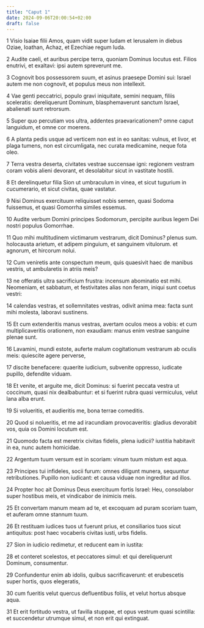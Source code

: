 ```yaml
---
title: "Caput 1"
date: 2024-09-06T20:00:54+02:00
draft: false
---
```



1 Visio Isaiae filii Amos, quam vidit super Iudam et Ierusalem in diebus Oziae, Ioathan, Achaz, et Ezechiae regum Iuda.

2 Audite caeli, et auribus percipe terra, quoniam Dominus locutus est. Filios enutrivi, et exaltavi: ipsi autem spreverunt me.

3 Cognovit bos possessorem suum, et asinus praesepe Domini sui: Israel autem me non cognovit, et populus meus non intellexit.

4 Vae genti peccatrici, populo gravi iniquitate, semini nequam, filiis sceleratis: dereliquerunt Dominum, blasphemaverunt sanctum Israel, abalienati sunt retrorsum.

5 Super quo percutiam vos ultra, addentes praevaricationem? omne caput languidum, et omne cor moerens.

6 A planta pedis usque ad verticem non est in eo sanitas: vulnus, et livor, et plaga tumens, non est circumligata, nec curata medicamine, neque fota oleo.

7 Terra vestra deserta, civitates vestrae succensae igni: regionem vestram coram vobis alieni devorant, et desolabitur sicut in vastitate hostili.

8 Et derelinquetur filia Sion ut umbraculum in vinea, et sicut tugurium in cucumerario, et sicut civitas, quae vastatur.

9 Nisi Dominus exercituum reliquisset nobis semen, quasi Sodoma fuissemus, et quasi Gomorrha similes essemus.

10 Audite verbum Domini principes Sodomorum, percipite auribus legem Dei nostri populus Gomorrhae.

11 Quo mihi multitudinem victimarum vestrarum, dicit Dominus? plenus sum. holocausta arietum, et adipem pinguium, et sanguinem vitulorum. et agnorum, et hircorum nolui.

12 Cum veniretis ante conspectum meum, quis quaesivit haec de manibus vestris, ut ambularetis in atriis meis?

13 ne offeratis ultra sacrificium frustra: incensum abominatio est mihi. Neomeniam, et sabbatum, et festivitates alias non feram, iniqui sunt coetus vestri:

14 calendas vestras, et sollemnitates vestras, odivit anima mea: facta sunt mihi molesta, laboravi sustinens.

15 Et cum extenderitis manus vestras, avertam oculos meos a vobis: et cum multiplicaveritis orationem, non exaudiam: manus enim vestrae sanguine plenae sunt.

16 Lavamini, mundi estote, auferte malum cogitationum vestrarum ab oculis meis: quiescite agere perverse,

17 discite benefacere: quaerite iudicium, subvenite oppresso, iudicate pupillo, defendite viduam.

18 Et venite, et arguite me, dicit Dominus: si fuerint peccata vestra ut coccinum, quasi nix dealbabuntur: et si fuerint rubra quasi vermiculus, velut lana alba erunt.

19 Si volueritis, et audieritis me, bona terrae comeditis.

20 Quod si nolueritis, et me ad iracundiam provocaveritis: gladius devorabit vos, quia os Domini locutum est.

21 Quomodo facta est meretrix civitas fidelis, plena iudicii? iustitia habitavit in ea, nunc autem homicidae.

22 Argentum tuum versum est in scoriam: vinum tuum mistum est aqua.

23 Principes tui infideles, socii furum: omnes diligunt munera, sequuntur retributiones. Pupillo non iudicant: et causa viduae non ingreditur ad illos.

24 Propter hoc ait Dominus Deus exercituum fortis Israel: Heu, consolabor super hostibus meis, et vindicabor de inimicis meis.

25 Et convertam manum meam ad te, et excoquam ad puram scoriam tuam, et auferam omne stannum tuum.

26 Et restituam iudices tuos ut fuerunt prius, et consiliarios tuos sicut antiquitus: post haec vocaberis civitas iusti, urbs fidelis.

27 Sion in iudicio redimetur, et reducent eam in iustita:

28 et conteret scelestos, et peccatores simul: et qui dereliquerunt Dominum, consumentur.

29 Confundentur enim ab idolis, quibus sacrificaverunt: et erubescetis super hortis, quos elegeratis,

30 cum fueritis velut quercus defluentibus foliis, et velut hortus absque aqua.

31 Et erit fortitudo vestra, ut favilla stuppae, et opus vestrum quasi scintilla: et succendetur utrumque simul, et non erit qui extinguat.

